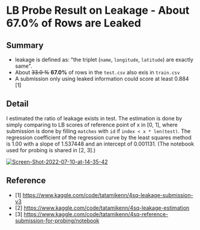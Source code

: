 # LB Probe Result on Leakage - About 67.0% of Rows are Leaked

## Summary

* leakage is defined as: "the triplet (`name`, `longitude`, `latitude`) are exactly same".
* About  ~~33.0 %~~ **67.0%** of rows in the `test.csv` also exis in `train.csv`
* A submission only using leaked information could score at least 0.884 [1]

## Detail

I estimated the ratio of leakage exists in test.
The estimation is done by simply comparing to LB scores of reference point of x in [0, 1], where submission is done by filling `matches` with `id` if `index < x * len(test)`.
The regression coefficient of the regression curve by the least squares method is 1.00 with a slope of 1.537448 and an intercept of 0.001131.
(The notebook used for probing is shared in [2, 3].)

<a href="https://ibb.co/0XYYdqW"><img src="https://i.ibb.co/dckkzB3/Screen-Shot-2022-07-10-at-14-35-42.png" alt="Screen-Shot-2022-07-10-at-14-35-42" border="0"></a>

## Reference

* [1] https://www.kaggle.com/code/tatamikenn/4sq-leakage-submission-v3
* [2] https://www.kaggle.com/code/tatamikenn/4sq-leakage-estimation
* [3] https://www.kaggle.com/code/tatamikenn/4sq-reference-submission-for-probing/notebook